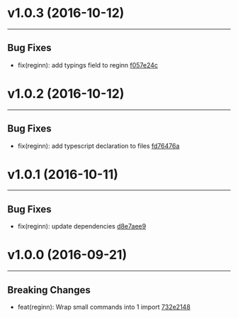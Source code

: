 # v1.0.3 (2016-10-12)
---


## Bug Fixes

- fix(reginn): add typings field to reginn [f057e24c](https://github.com/tylors/reginn/commits/f057e24c99c6f1dc1ee73dda021e26478dbdb161)


# v1.0.2 (2016-10-12)
---


## Bug Fixes

- fix(reginn): add typescript declaration to files [fd76476a](https://github.com/tylors/reginn/commits/fd76476a490922689fb05587c9f12e68926d43b6)


# v1.0.1 (2016-10-11)
---


## Bug Fixes

- fix(reginn): update dependencies [d8e7aee9](https://github.com/tylors/reginn/commits/d8e7aee9b83743f9b98f255763c0aa2269dff86c)


# v1.0.0 (2016-09-21)
---


## Breaking Changes

- feat(reginn): Wrap small commands into 1 import [732e2148](https://github.com/tylors/reginn/commits/732e2148ec1cfaacc3b229cbd7f766c63e558e5b)



